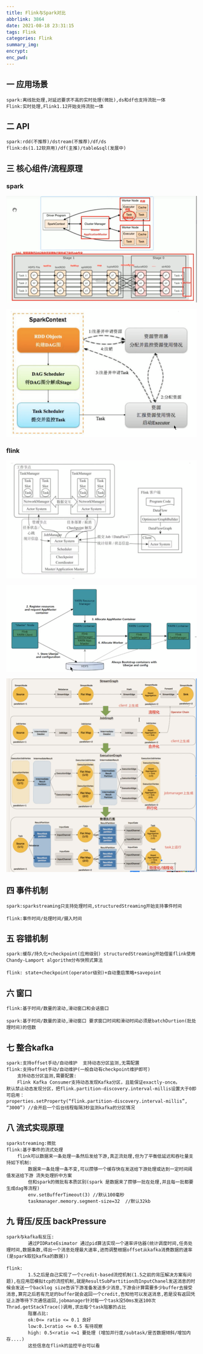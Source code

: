 ```yaml
---
title: Flink与Spark对比
abbrlink: 3864
date: 2021-08-18 23:31:15
tags: Flink
categories: Flink
summary_img:
encrypt:
enc_pwd:
---
```


## 一 应用场景

```
spark:离线批处理,对延迟要求不高的实时处理(微批),ds和df也支持流批一体
Flink:实时处理,Flink1.12开始支持流批一体
```

## 二 API

```
spark:rdd(不推荐)/dstream(不推荐)/df/ds
flink:ds(1.12软弃用)/df(主推)/table&sql(发展中)
```

## 三 核心组件/流程原理

### spark

![img](/images/flinkk/s2.png)

![img](/images/flinkk/s1.png)

### flink

![img](/images/flinkk/f1.png)

![img](/images/flinkk/f2.png)

![img](/images/flinkk/f3.png)

## 四 事件机制

```
spark:sparkstreaming只支持处理时间,structuredStreaming开始支持事件时间 

flink:事件时间/处理时间/摄入时间
```

## 五 容错机制

```
spark:缓存/持久化+checkpoint(应用级别) structuredStreaming开始借鉴flink使用Chandy-Lamport algorithm分布快照式算法

flink: state+checkpoint(operator级别)+自动重启策略+savepoint
```

## 六 窗口

```
flink:基于时间/数量的滚动,滑动窗口和会话窗口

spark:基于时间/数量的滚动,滑动窗口 要求窗口时间和滑动时间必须是batchDurtion(批处理时间)的倍数

```

## 七 整合kafka

```
spark:支持offset手动/自动维护  支持动态分区监测,无需配置
flink:支持offset手动/自动维护(一般自动有checkpoint维护即可)
	支持动态分区监测,需要配置:
	Flink Kafka Consumer支持动态发现Kafka分区，且能保证exactly-once。 
默认禁止动态发现分区，把flink.partition-discovery.interval-millis设置大于0即可启用：
properties.setProperty(“flink.partition-discovery.interval-millis”, “3000”) //会开启一个后台线程每隔3秒监测kafka的分区情况
```

## 八 流式实现原理

```
sparkstreaming:微批
flink:基于事件的流式处理
	flink可以数据来一条处理一条然后发给下游,真正流处理,但为了平衡低延迟和吞吐量支持如下机制:
		数据来一条处理一条不变,可以攒够一个缓存快在发送给下游处理或达到一定时间阈值发送给下游 流失处理折中方案 
		但和spark的微批有本质区别(spark 是数据来了攒够一批在处理,并且每一批都要生成dag等流程)
		env.setBufferTimeout(3) //默认100毫秒
		taskmanager.memory.segment-size=32  //默认32kb
```

## 九 背压/反压 backPressure

```
spark与kafka有反压: 
		通过PIDRateEsimator 通过pid算法实现一个速率评估器(统计调度时间,任务处理时间,数据条数,得出一个消息处理最大速率,进而调整根据offset从kafka消费数据的速率 (是spark取拉kafka的数据))

flink:
		1.5之后是自己实现了一个credit-based流控机制(1.5之前的背压解决方案有问题),在应用层模拟tcp的流控机制,就是ResultSubPartition向InputChanel发送消息的时候会发送一个backlog size告诉下游准备发送多少消息,下游会计算需要多少buffer去接受消息,算完之后若有充足的buffer就会返回一个credit,告知他可以发送消息,若是没有返回凭证上游等待下次通信返回,jobmanager针对每一个task没50ms发送100次 Thrad.getStackTrace()调用,求出每个task阻塞的占比
		阻塞占比:
		ok:0<= ratio <= 0.1 良好
		low:0.1<ratio <= 0.5 有待观察
		high: 0.5<ratio <=1 要处理 (增加并行度/subtask/是否数据倾斜/增加内存....)
		这些信息在flink的监控平台可以看
```



